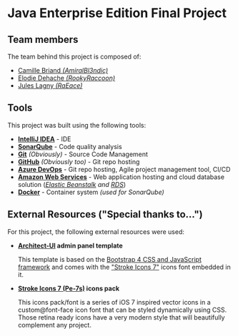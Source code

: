 # Java Enterprise Edition Final Project

## Team members

The team behind this project is composed of:
* [Camille Briand *(AmiralBl3ndic)*](https://github.com/AmiralBl3ndic)
* [Elodie Dehache *(RookyRaccoon)*](https://github.com/RookyRaccoon)
* [Jules Lagny *(RaEace)*](https://github.com/RaEace)


## Tools

This project was built using the following tools:

* **[IntelliJ IDEA](https://www.jetbrains.com/idea/)** - IDE
* **[SonarQube](https://www.sonarqube.org)** - Code quality analysis
* **[Git](https://git-scm.com)** *(Obviously)* - Source Code Management
* **[GitHub](https://github.com)** *(Obviously too)* - Git repo hosting
* **[Azure DevOps](https://dev.azure.com)** - Git repo hosting, Agile project management tool, CI/CD
* **[Amazon Web Services](https://aws.amazon.com/)** - Web application hosting and cloud database solution (*[Elastic Beanstalk](https://aws.amazon.com/fr/elasticbeanstalk/) and [RDS](https://aws.amazon.com/fr/rds/)*)
* **[Docker](https://www.docker.com)** - Container system *(used for SonarQube)*


## External Resources ("Special thanks to...")

For this project, the following external resources were used:

* **[Architect-UI](https://architectui.com/#/) admin panel template**
    
    This template is based on the [Bootstrap 4 CSS and JavaScript framework](https://getbootstrap.com)
    and comes  with the ["Stroke Icons 7"](https://themes-pixeden.com/font-demos/7-stroke/) 
    icons font embedded in it.
    
* **[Stroke Icons 7 (Pe-7s)](https://themes-pixeden.com/font-demos/7-stroke/) icons pack**

    This icons pack/font is a series of iOS 7 inspired vector icons in a custom@font-face
    icon font that can be styled dynamically using CSS. Those retina ready icons have a
    very modern style that will beautifully complement any project.

